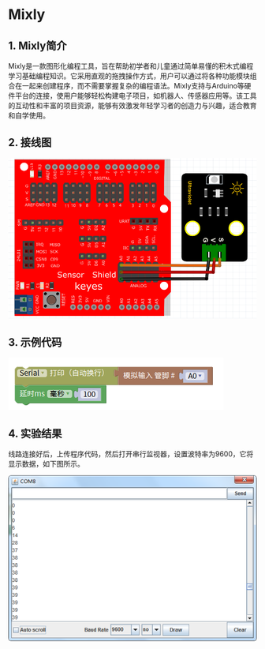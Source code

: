 # Mixly


## 1. Mixly简介  

Mixly是一款图形化编程工具，旨在帮助初学者和儿童通过简单易懂的积木式编程学习基础编程知识。它采用直观的拖拽操作方式，用户可以通过将各种功能模块组合在一起来创建程序，而不需要掌握复杂的编程语法。Mixly支持与Arduino等硬件平台的连接，使用户能够轻松构建电子项目，如机器人、传感器应用等。该工具的互动性和丰富的项目资源，能够有效激发年轻学习者的创造力与兴趣，适合教育和自学使用。  

## 2. 接线图  

![](media/7c1a5346bb053b579bc9d441a10eaa80.png)  

## 3. 示例代码  

![](media/ee003426314bd89140074e97dc9888eb.png)  

## 4. 实验结果  

线路连接好后，上传程序代码，然后打开串行监视器，设置波特率为9600，它将显示数据，如下图所示。  

![](media/43ded7cac9e7d8a81941e86de8a6664c.png)


